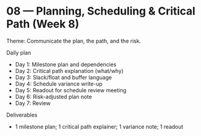# 08 — Planning, Scheduling & Critical Path (Week 8)

Theme: Communicate the plan, the path, and the risk.

Daily plan
- Day 1: Milestone plan and dependencies
- Day 2: Critical path explanation (what/why)
- Day 3: Slack/float and buffer language
- Day 4: Schedule variance write-up
- Day 5: Readout for schedule review meeting
- Day 6: Risk-adjusted plan note
- Day 7: Review

Deliverables
- 1 milestone plan; 1 critical path explainer; 1 variance note; 1 readout
